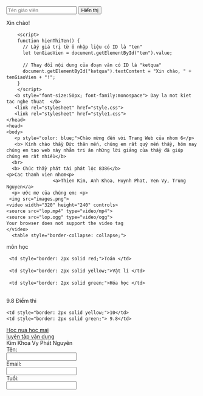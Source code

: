 <html>
    <head>
        <input type="text" id="ten" placeholder="Tên giáo viên">
        <button onclick="hienThiTen()">Hiển thị</button>
        <p id="ketqua">Xin chào! </p>
        
        <script>
        function hienThiTen() {
          // Lấy giá trị từ ô nhập liệu có ID là "ten"
          let tenGiaoVien = document.getElementById("ten").value;
        
          // Thay đổi nội dung của đoạn văn có ID là "ketqua"
          document.getElementById("ketqua").textContent = "Xin chào, " + tenGiaoVien + "!";
        }
        </script>
       <b style="font-size:50px; font-family:monospace"> Day la mot kiet tac nghe thuat  </b>
       <link rel="stylesheet" href="style.css">
       <link rel="stylesheet" href="style1.css">
    </head>
    <head>
    <body>
       <p style="color: blue;">Chào mừng đến với Trang Web của nhom 6</p>
       <b> Kính chào thầy Đức thân mến, chúng em rất quý mến thầy, hôm nay chúng em tạo web này nhằm tri ân những lời giảng của thầy đã giúp chúng em rất nhiều</b>
      <br>
      <b> Chúc thầy phát tài phát lộc 8386</b>
    <p>Cac thanh vien nhom<p>
                     <a>Thien Kim, Anh Khoa, Huynh Phat, Yen Vy, Trung Nguyen</a>
      <p> ước mơ của chúng em: <p>
     <img src="images.png">
    <video width="320" height="240" controls>
    <source src="lop.mp4" type="video/mp4">
    <source src="lop.ogg" type="video/ogg">
    Your browser does not support the video tag
    </video>
      <table style="border-collapse: collapse;">
   <tr>
       <th rowspan="3" style="border: 2px solid blue;"> môn học       </th>
   </tr>
   <tr>
   
     <td style="border: 2px solid red;">Toán </td>
   
     <td style="border: 2px solid yellow;">Vật lí </td>
   
     <td style="border: 2px solid green;">Hóa học </td>
    
   </tr>
   <br>
   <tr>
           <th rowspan="3" style="border: 2px solid red;">9.8</th>
   </tr>
   <tr>
           <td style="border: 2px solid blue;">Điểm thi</td>
   
    <td style="border: 2px solid yellow;">10</td>
    <td style="border: 2px solid green;"> 9.8</td>
   </tr>
   
   </table>
      <a href="https://www.vietjack.com/">Hoc nua hoc mai </a>
      <br>
      <a href="https://www.canva.com/design/DAGWUno2RiE/Ek5QNr1wtd8SDvla8EMnpg/edit/">luyện tập vận dụng </a>
      <br>
       <ak href="https://tructamcute.github.io/ProfileThienKim/"> Kim </ak>
       <ak href="https://tructamcute.github.io/ProfileAnhKhoa/"> Khoa </ak>
       <ak href="https://tructamcute.github.io/ProfileYenVy/"> Vy </ak>
       <ak href="https://tructamcute.github.io/ProfileHuynhPhat/"> Phát </ak>
       <ak href="https://tructamcute.github.io/ProfileTrungNguyen/"> Nguyên </ak>
    <form>
     <label for="name">Tên:</label>
     <br>
     <input type="text" id="name" name="name">
     <br>
     <label for="email">Email: </label>
     <br>
     <input type="email" id="email" name="email">
     <br>
     <label for="tuoi">Tuổi:  </label>
     <br>
     <input type="text" id="tuoi" name="tuoi">
   </form>
    <body>
    <html>
   
   
